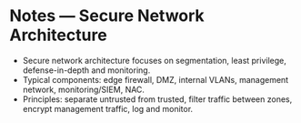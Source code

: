 # Notes — Secure Network Architecture


- Secure network architecture focuses on segmentation, least privilege, defense-in-depth and monitoring.
- Typical components: edge firewall, DMZ, internal VLANs, management network, monitoring/SIEM, NAC.
- Principles: separate untrusted from trusted, filter traffic between zones, encrypt management traffic, log and monitor.
